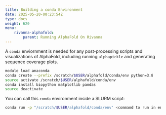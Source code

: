 ```yaml
---
title: Building a conda Environment
date: 2025-05-20-00:23:54Z
type: docs 
weight: 620
menu: 
    rivanna-alphafold:
        parent: Running AlphaFold On Rivanna
---
```


A `conda` enviornment is needed for any post-processing scripts and visualizations of AlphaFold, including running `alphapickle` and generating sequence coverage plots. 

```bash
module load anaconda
conda create --prefix /scratch/$USER/alphafold/conda/env python=3.8
source activate /scratch/$USER/alphafold/conda/env
conda install biopython matplotlib pandas
source deactivate 
```

You can call this  `conda` environment inside a SLURM script:

```bash
conda run -p "/scratch/$USER/alphafold/conda/env" <command to run in env> 
```